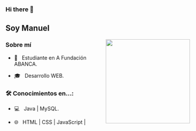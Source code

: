### Hi there 👋<h2> Soy Manuel</h2>

<img align='right' src="https://media.giphy.com/media/M9gbBd9nbDrOTu1Mqx/giphy.gif" width="230">

<h3> Sobre mí </h3>

- 🤔 &nbsp; Estudiante en A Fundación ABANCA.


- 🎓 &nbsp; Desarrollo WEB.


<h3>🛠 Conocimientos en...:</h3>


- 💻 &nbsp; Java | MySQL.

- 🌐 &nbsp; HTML | CSS | JavaScript |

<!--


-->
